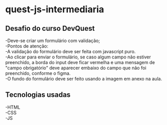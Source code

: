 # quest-js-intermediaria

## Desafio do curso DevQuest
-Deve-se criar um formulário com validação;
<br>
-Pontos de atenção:
<br>
-A validação do formulário deve ser feita com
javascript puro.
<br>
-Ao clicar para enviar o formulário, se caso
algum campo não estiver preenchido, a borda
do input deve ficar vermelha e uma mensagem
de "campo obrigatório" deve aparecer embaixo
do campo que não foi preenchido, conforme o
figma.
<br>
-O fundo do formulário deve ser feito usando a
imagem em anexo na aula.
<br>

## Tecnologias usadas
-HTML
<br>
-CSS
<br>
-JS
